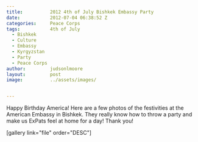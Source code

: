```yaml
---
title:			2012 4th of July Bishkek Embassy Party
date:			2012-07-04 06:38:52 Z
categories:		Peace Corps
tags:			4th of July
  - Bishkek
  - Culture
  - Embassy
  - Kyrgyzstan
  - Party
  - Peace Corps
author:			judsonlmoore
layout:			post
image:			../assets/images/


---
```


Happy Birthday America! Here are a few photos of the festivities at the American Embassy in Bishkek. They really know how to throw a party and make us ExPats feel at home for a day! Thank you!

[gallery link="file" order="DESC"]
